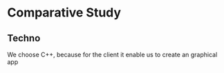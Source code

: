 # Comparative Study

## Techno

We choose C++, because for the client it enable us to create an graphical app
